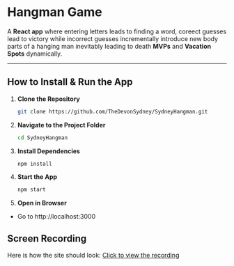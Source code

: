# Hangman Game

A **React app** where entering letters leads to finding a word, coreect guesses lead to victory while incorrect guesses incrementally introduce new body parts of a hanging man inevitably leading to death **MVPs** and **Vacation Spots** dynamically.

---

##  **How to Install & Run the App**

1. **Clone the Repository**  
   ```sh
   git clone https://github.com/TheDevonSydney/SydneyHangman.git

2. **Navigate to the Project Folder**  
   ```sh
   cd SydneyHangman

3. **Install Dependencies**  
   ```sh
   npm install

4. **Start the App**  
   ```sh
   npm start

5. **Open in Browser**  
- Go to http://localhost:3000
  

## Screen Recording

Here is how the site should look:  [Click to view the recording](HangmanDisplay.mp4)
